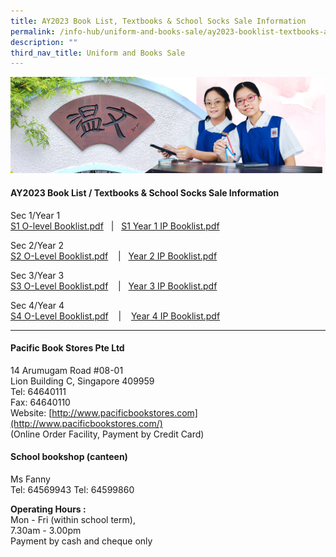 ```yaml
---
title: AY2023 Book List, Textbooks & School Socks Sale Information
permalink: /info-hub/uniform-and-books-sale/ay2023-booklist-textbooks-and-school-socks-sale-information/
description: ""
third_nav_title: Uniform and Books Sale
---
```

![](/images/01%20Banner%20Photos/06%20subpage%20infohub.jpg)

#### **AY2023 Book List / Textbooks &amp; School Socks Sale Information**

Sec 1/Year 1  
[S1 O-level Booklist.pdf](/files/06%20Infohub/Sec%201%20O-Level%20booklist.pdf)&nbsp; &nbsp;|&nbsp;&nbsp; [S1 Year 1 IP Booklist.pdf](/files/06%20Infohub/Year%201%20IP%20booklist.pdf)
  
Sec 2/Year 2  
[S2 O-Level Booklist.pdf](/files/06%20Infohub/Sec%202%20O-Level%20booklist.pdf)&nbsp;&nbsp; &nbsp;|&nbsp;&nbsp; [Year 2 IP Booklist.pdf](/files/06%20Infohub/Year%202%20IP%20booklist.pdf)
  
Sec 3/Year 3  
[S3 O-Level Booklist.pdf](/files/06%20Infohub/Sec%203%20O-Level%20booklist.pdf)&nbsp;&nbsp; &nbsp;|&nbsp;&nbsp; [Year 3 IP Booklist.pdf](/files/06%20Infohub/Year%203%20IP%20booklist.pdf)

  
Sec 4/Year 4  
[S4 O-Level Booklist.pdf](/files/06%20Infohub/Sec%204%20O-Level%20booklist.pdf)&nbsp;&nbsp; &nbsp;|&nbsp;&nbsp; &nbsp;[Year 4 IP Booklist.pdf](/files/06%20Infohub/Year%204%20IP%20booklist.pdf)
  

---

#### **Pacific Book Stores Pte Ltd**

14 Arumugam Road #08-01<br>
Lion Building C, Singapore 409959<br>
Tel: 64640111<br>
Fax: 64640110<br>
Website:&nbsp;[http://www.pacificbookstores.com](http://www.pacificbookstores.com/)<br>
(Online Order Facility, Payment by Credit Card)

#### **School bookshop (canteen)**

Ms Fanny<br>
Tel: 64569943 Tel: 64599860


<b>Operating Hours :</b><br>
Mon - Fri (within school term),<br>
7.30am - 3.00pm<br>Payment by cash and cheque only